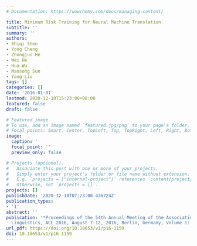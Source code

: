 ```yaml
---
# Documentation: https://wowchemy.com/docs/managing-content/

title: Minimum Risk Training for Neural Machine Translation
subtitle: ''
summary: ''
authors:
- Shiqi Shen
- Yong Cheng
- Zhongjun He
- Wei He
- Hua Wu
- Maosong Sun
- Yang Liu
tags: []
categories: []
date: '2016-01-01'
lastmod: 2020-12-10T15:23:00+08:00
featured: false
draft: false

# Featured image
# To use, add an image named `featured.jpg/png` to your page's folder.
# Focal points: Smart, Center, TopLeft, Top, TopRight, Left, Right, BottomLeft, Bottom, BottomRight.
image:
  caption: ''
  focal_point: ''
  preview_only: false

# Projects (optional).
#   Associate this post with one or more of your projects.
#   Simply enter your project's folder or file name without extension.
#   E.g. `projects = ["internal-project"]` references `content/project/deep-learning/index.md`.
#   Otherwise, set `projects = []`.
projects: []
publishDate: '2020-12-10T07:23:00.436724Z'
publication_types:
- '1'
abstract: ''
publication: '*Proceedings of the 54th Annual Meeting of the Association for Computational
  Linguistics, ACL 2016, August 7-12, 2016, Berlin, Germany, Volume 1: Long Papers*'
url_pdf: https://doi.org/10.18653/v1/p16-1159
doi: 10.18653/v1/p16-1159
---
```

